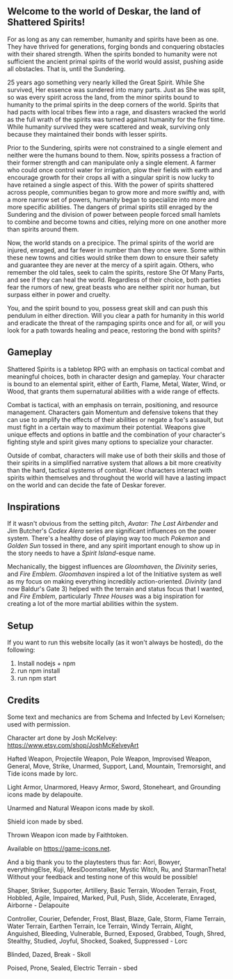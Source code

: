 ## Welcome to the world of Deskar, the land of Shattered Spirits!

For as long as any can remember, humanity and spirits have been as one. They have thrived for generations, forging bonds and conquering obstacles with their shared strength. When the spirits bonded to humanity were not sufficient the ancient primal spirits of the world would assist, pushing aside all obstacles. That is, until the Sundering.

25 years ago something very nearly killed the Great Spirit. While She survived, Her essence was sundered into many parts. Just as She was split, so was every spirit across the land, from the minor spirits bound to humanity to the primal spirits in the deep corners of the world. Spirits that had pacts with local tribes flew into a rage, and disasters wracked the world as the full wrath of the spirits was turned against humanity for the first time. While humanity survived they were scattered and weak, surviving only because they maintained their bonds with lesser spirits.

Prior to the Sundering, spirits were not constrained to a single element and neither were the humans bound to them. Now, spirits possess a fraction of their former strength and can manipulate only a single element. A farmer who could once control water for irrigation, plow their fields with earth and encourage growth for their crops all with a singular spirit is now lucky to have retained a single aspect of this. With the power of spirits shattered across people, communities began to grow more and more swiftly and, with a more narrow set of powers, humanity began to specialize into more and more specific abilities. The dangers of primal spirits still enraged by the Sundering and the division of power between people forced small hamlets to combine and become towns and cities, relying more on one another more than spirits around them.

Now, the world stands on a precipice. The primal spirits of the world are injured, enraged, and far fewer in number than they once were. Some within these new towns and cities would strike them down to ensure their safety and guarantee they are never at the mercy of a spirit again. Others, who remember the old tales, seek to calm the spirits, restore She Of Many Parts, and see if they can heal the world. Regardless of their choice, both parties fear the rumors of new, great beasts who are neither spirit nor human, but surpass either in power and cruelty.

You, and the spirit bound to you, possess great skill and can push this pendulum in either direction. Will you clear a path for humanity in this world and eradicate the threat of the rampaging spirits once and for all, or will you look for a path towards healing and peace, restoring the bond with spirits?

## Gameplay

Shattered Spirits is a tabletop RPG with an emphasis on tactical combat and meaningful choices, both in character design and gameplay. Your character is bound to an elemental spirit, either of Earth, Flame, Metal, Water, Wind, or Wood, that grants them supernatural abilities with a wide range of effects.

Combat is tactical, with an emphasis on terrain, positioning, and resource management. Characters gain Momentum and defensive tokens that they can use to amplify the effects of their abilities or negate a foe's assault, but must fight in a certain way to maximum their potential. Weapons give unique effects and options in battle and the combination of your character's fighting style and spirit gives many options to specialize your character.

Outside of combat, characters will make use of both their skills and those of their spirits in a simplified narrative system that allows a bit more creativity than the hard, tactical systems of combat. How characters interact with spirits within themselves and throughout the world will have a lasting impact on the world and can decide the fate of Deskar forever.

## Inspirations

If it wasn't obvious from the setting pitch, _Avatar: The Last Airbender_ and Jim Butcher's _Codex Alera_ series are significant influences on the power system. There's a healthy dose of playing way too much _Pokemon_ and _Golden Sun_ tossed in there, and any spirit important enough to show up in the story needs to have a _Spirit Island_-esque name.

Mechanically, the biggest influences are _Gloomhaven_, the _Divinity_ series, and _Fire Emblem_. _Gloomhaven_ inspired a lot of the Initiative system as well as my focus on making everything incredibly action-oriented. _Divinity_ (and now Baldur's Gate 3) helped with the terrain and status focus that I wanted, and _Fire Emblem_, particularly _Three Houses_ was a big inspiration for creating a lot of the more martial abilities within the system.

## Setup

If you want to run this website locally (as it won't always be hosted), do the following:

1. Install nodejs + npm
2. run npm install
3. run npm start

## Credits

Some text and mechanics are from Schema and Infected by Levi Kornelsen; used with permission.

Character art done by Josh McKelvey: https://www.etsy.com/shop/JoshMcKelveyArt

Hafted Weapon, Projectile Weapon, Pole Weapon, Improvised Weapon, General, Move, Strike, Unarmed, Support, Land, Mountain, Tremorsight, and Tide icons made by lorc.

Light Armor, Unarmored, Heavy Armor, Sword, Stoneheart, and Grounding icons made by delapouite.

Unarmed and Natural Weapon icons made by skoll.

Shield icon made by sbed.

Thrown Weapon icon made by Faithtoken.

Available on https://game-icons.net.

And a big thank you to the playtesters thus far: Aori, Bowyer, everythingElse, Kuji, MesiDoomstalker, Mystic Witch, Ru, and StarmanTheta! Without your feedback and testing none of this would be possible!

Shaper, Striker, Supporter, Artillery, Basic Terrain, Wooden Terrain, Frost, Hobbled, Agile, Impaired, Marked, Pull, Push, Slide, Accelerate, Enraged, Airborne - Delapouite

Controller, Courier, Defender, Frost, Blast, Blaze, Gale, Storm, Flame Terrain, Water Terrain, Earthen Terrain, Ice Terrain, Windy Terrain, Alight, Anguished, Bleeding, Vulnerable, Burned, Exposed, Grabbed, Tough, Shred, Stealthy, Studied, Joyful, Shocked, Soaked, Suppressed - Lorc

Blinded, Dazed, Break - Skoll

Poised, Prone, Sealed, Electric Terrain - sbed
